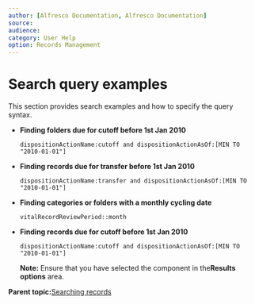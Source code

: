 ```yaml
---
author: [Alfresco Documentation, Alfresco Documentation]
source: 
audience: 
category: User Help
option: Records Management
---
```


# Search query examples

This section provides search examples and how to specify the query syntax.

-   **Finding folders due for cutoff before 1st Jan 2010**

    `dispositionActionName:cutoff and dispositionActionAsOf:[MIN TO "2010-01-01"]`

-   **Finding records due for transfer before 1st Jan 2010**

    `dispositionActionName:transfer and dispositionActionAsOf:[MIN TO "2010-01-01"]`

-   **Finding categories or folders with a monthly cycling date**

    `vitalRecordReviewPeriod::month`

-   **Finding records due for cutoff before 1st Jan 2010**

    `dispositionActionName:cutoff and dispositionActionAsOf:[MIN TO "2010-01-01"]`

    **Note:** Ensure that you have selected the component in the**Results options** area.


**Parent topic:**[Searching records](../concepts/rm-search.md)

